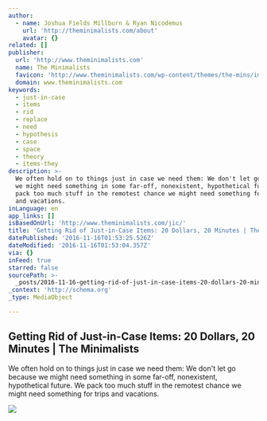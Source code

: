 ```yaml
---
author:
  - name: Joshua Fields Millburn & Ryan Nicodemus
    url: 'http://theminimalists.com/about'
    avatar: {}
related: []
publisher:
  url: 'http://www.theminimalists.com'
  name: The Minimalists
  favicon: 'http://www.theminimalists.com/wp-content/themes/the-mins/images/favicon.ico'
  domain: www.theminimalists.com
keywords:
  - just-in-case
  - items
  - rid
  - replace
  - need
  - hypothesis
  - case
  - space
  - theory
  - items-they
description: >-
  We often hold on to things just in case we need them: We don't let go because
  we might need something in some far-off, nonexistent, hypothetical future. We
  pack too much stuff in the remotest chance we might need something for trips
  and vacations.
inLanguage: en
app_links: []
isBasedOnUrl: 'http://www.theminimalists.com/jic/'
title: 'Getting Rid of Just-in-Case Items: 20 Dollars, 20 Minutes | The Minimalists'
datePublished: '2016-11-16T01:53:25.526Z'
dateModified: '2016-11-16T01:53:04.357Z'
via: {}
inFeed: true
starred: false
sourcePath: >-
  _posts/2016-11-16-getting-rid-of-just-in-case-items-20-dollars-20-minutes-or.md
_context: 'http://schema.org'
_type: MediaObject

---
```

<article style=""><h1>Getting Rid of Just-in-Case Items: 20 Dollars, 20 Minutes | The Minimalists</h1><p>We often hold on to things just in case we need them: We don't let go because we might need something in some far-off, nonexistent, hypothetical future. We pack too much stuff in the remotest chance we might need something for trips and vacations.</p><img src="http://www.theminimalists.com/files/2011/12/Girl-and-Doll.jpg" /></article>